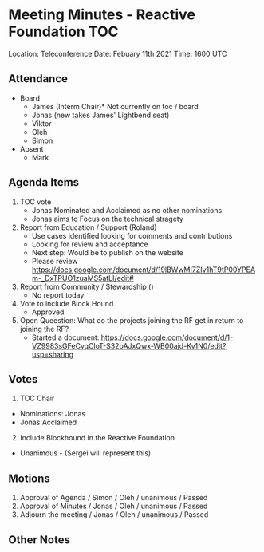 # Meeting Minutes - Reactive Foundation TOC

Location: Teleconference
Date:     Febuary 11th 2021
Time:     1600 UTC

## Attendance
- Board
  - James (Interm Chair)*   Not currently on toc / board
  - Jonas (new takes James' Lightbend seat)
  - Viktor
  - Oleh
  - Simon
- Absent
  - Mark 


## Agenda Items
 1. TOC vote
 	- Jonas Nominated and Acclaimed as no other nominations
 	- Jonas aims to Focus on the technical stragety
 1. Report from Education / Support (Roland)
 	- Use cases identified looking for comments and contributions
 	- Looking for review and acceptance 
 	- Next step: Would be to publish on the website
 	- Please review https://docs.google.com/document/d/19lBWwMI7ZIv1hT9tP00YPEAm-_DxTPUO1zuaMS5atLI/edit#
 1. Report from Community / Stewardship ()
 	- No report today
 1. Vote to include Block Hound
    - Approved
 1. Open Queestion: What do the projects joining the RF get in return to joining the RF?
 	- Started a document: https://docs.google.com/document/d/1-VZ9983sGFeCvqCloT-S32bAJxQwx-WB00ajd-Kv1N0/edit?usp=sharing


## Votes
 1. TOC Chair 
   - Nominations: Jonas
   - Jonas Acclaimed
 2. Include Blockhound in the Reactive Foundation
   - Unanimous - (Sergei will represent this)

## Motions
 1. Approval of Agenda  / Simon / Oleh / unanimous / Passed
 1. Approval of Minutes / Jonas / Oleh / unanimous / Passed
 1. Adjourn the meeting / Jonas / Oleh / unanimous / Passed


## Other Notes